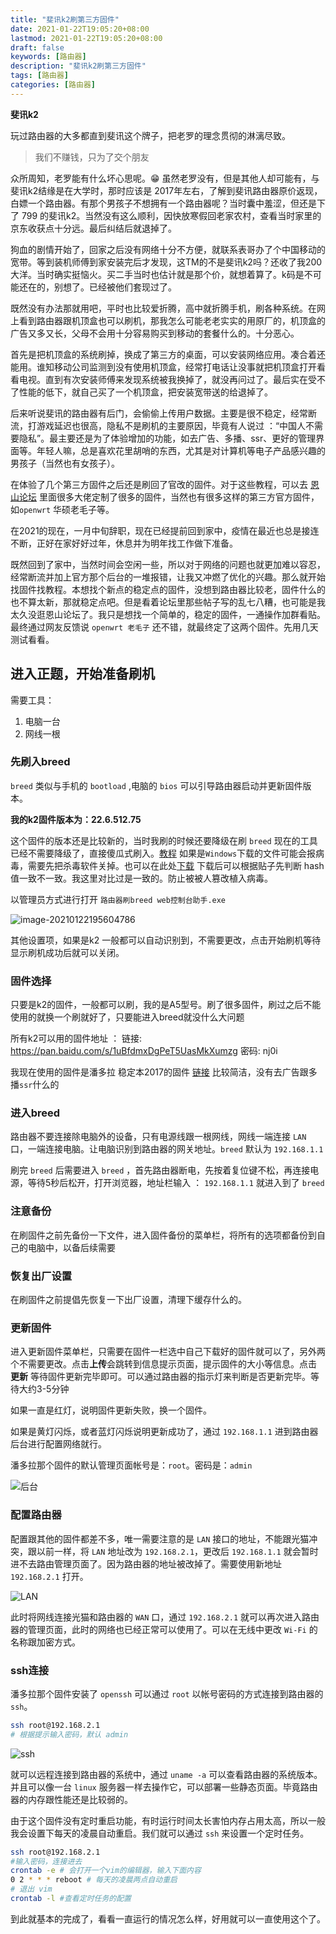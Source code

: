 ```yaml
---
title: "斐讯k2刷第三方固件"
date: 2021-01-22T19:05:20+08:00
lastmod: 2021-01-22T19:05:20+08:00
draft: false
keywords: [路由器]
description: "斐讯k2刷第三方固件"
tags: [路由器]
categories: [路由器]
---
```


**斐讯k2**

玩过路由器的大多都直到斐讯这个牌子，把老罗的理念贯彻的淋漓尽致。

>   我们不赚钱，只为了交个朋友

众所周知，老罗能有什么坏心思呢。😁 虽然老罗没有，但是其他人却可能有，与斐讯k2结缘是在大学时，那时应该是 2017年左右，了解到斐讯路由器原价返现，白嫖一个路由器。有那个男孩子不想拥有一个路由器呢？当时囊中羞涩，但还是下了 799 的斐讯k2。当然没有这么顺利，因快放寒假回老家农村，查看当时家里的京东收获点十分远。最后纠结后就退掉了。

狗血的剧情开始了，回家之后没有网络十分不方便，就联系表哥办了个中国移动的宽带。等到装机师傅到家安装完后才发现，这TM的不是斐讯k2吗？还收了我200大洋。当时确实挺恼火。买二手当时也估计就是那个价，就想着算了。k码是不可能还在的，别想了。已经被他们套现过了。

既然没有办法那就用吧，平时也比较爱折腾，高中就折腾手机，刷各种系统。在网上看到路由器跟机顶盒也可以刷机，那我怎么可能老老实实的用原厂的，机顶盒的广告又多又长，父母不会用十分容易购买到移动的套餐什么的。十分恶心。

首先是把机顶盒的系统刷掉，换成了第三方的桌面，可以安装网络应用。凑合着还能用。谁知移动公司监测到没有使用机顶盒，经常打电话让没事就把机顶盒打开看看电视。直到有次安装师傅来发现系统被我换掉了，就没再问过了。最后实在受不了性能的低下，就自己买了一个机顶盒，把安装宽带送的给退掉了。

后来听说斐讯的路由器有后门，会偷偷上传用户数据。主要是很不稳定，经常断流，打游戏延迟也很高，隐私不是刷机的主要原因，毕竟有人说过 ：“中国人不需要隐私”。最主要还是为了体验增加的功能，如去广告、多播、ssr、更好的管理界面等。年轻人嘛，总是喜欢花里胡哨的东西，尤其是对计算机等电子产品感兴趣的男孩子（当然也有女孩子）。

在体验了几个第三方固件之后还是刷回了官改的固件。对于这些教程，可以去 [恩山论坛](https://www.right.com.cn/) 里面很多大佬定制了很多的固件，当然也有很多这样的第三方官方固件，如`openwrt` 华硕老毛子等。

在2021的现在，一月中旬辞职，现在已经提前回到家中，疫情在最近也总是接连不断，正好在家好好过年，休息并为明年找工作做下准备。

既然回到了家中，当然时间会空闲一些，所以对于网络的问题也就更加难以容忍，经常断流并加上官方那个后台的一堆报错，让我又冲燃了优化的兴趣。那么就开始找固件找教程。本想找个新点的稳定点的固件，没想到路由器比较老，固件什么的也不算太新，那就稳定点吧。但是看着论坛里那些帖子写的乱七八糟，也可能是我太久没逛恩山论坛了。我只是想找一个简单的，稳定的固件，一通操作加群看贴。最终通过网友反馈说 `openwrt 老毛子` 还不错，就最终定了这两个固件。先用几天测试看看。

## 进入正题，开始准备刷机

需要工具：

1.  电脑一台
2.  网线一根

### 先刷入breed

`breed` 类似与手机的 `bootload` ,电脑的 `bios` 可以引导路由器启动并更新固件版本。

**我的k2固件版本为：22.6.512.75**

这个固件的版本还是比较新的，当时我刷的时候还要降级在刷 `breed` 现在的工具已经不需要降级了，直接傻瓜式刷入。[教程](https://www.ittel.cn/archives/1651.html) 如果是`Windows`下载的文件可能会报病毒，需要先把杀毒软件关掉。也可以在此处[下载](https://blog.caoayu.top/file/breed_web.zip) 下载后可以根据贴子先判断 hash 值一致不一致。我这里对比过是一致的。防止被被人篡改植入病毒。

以管理员方式进行打开 `路由器刷breed web控制台助手.exe` 

![image-20210122195604786](https://cdn.jsdelivr.net/gh/ayuayue/cdn/img/image-20210122195604786.png)

其他设置项，如果是k2 一般都可以自动识别到，不需要更改，点击开始刷机等待显示刷机成功后就可以关闭。

### 固件选择

只要是k2的固件，一般都可以刷，我的是A5型号。刷了很多固件，刷过之后不能使用的就换一个刷就好了，只要能进入breed就没什么大问题

所有k2可以用的固件地址 ： 链接: https://pan.baidu.com/s/1uBfdmxDgPeT5UasMkXumzg  密码: nj0i

我现在使用的固件是潘多拉 稳定本2017的固件 [链接](https://blog.caoayu.top/file/PandoraBox-ralink-mt7620-phicomm-k2-2017-01-03-gi.bin) 比较简洁，没有去广告跟多播`ssr`什么的

### 进入breed

路由器不要连接除电脑外的设备，只有电源线跟一根网线，网线一端连接 `LAN` 口，一端连接电脑。让电脑识别到路由器的网关地址。`breed` 默认为 `192.168.1.1`

刷完 `breed` 后需要进入 `breed` ，首先路由器断电，先按着复位键不松，再连接电源，等待5秒后松开，打开浏览器，地址栏输入 ： `192.168.1.1` 就进入到了 `breed` 

### 注意备份

在刷固件之前先备份一下文件，进入固件备份的菜单栏，将所有的选项都备份到自己的电脑中，以备后续需要

### 恢复出厂设置

在刷固件之前提倡先恢复一下出厂设置，清理下缓存什么的。

### 更新固件

进入更新固件菜单栏，只需要在固件一栏选中自己下载好的固件就可以了，另外两个不需要更改。点击**上传**会跳转到信息提示页面，提示固件的大小等信息。点击 **更新** 等待固件更新完毕即可。可以通过路由器的指示灯来判断是否更新完毕。等待大约3-5分钟

如果一直是红灯，说明固件更新失败，换一个固件。

如果是黄灯闪烁，或者蓝灯闪烁说明更新成功了，通过 `192.168.1.1` 进到路由器后台进行配置网络就行。

潘多拉那个固件的默认管理页面帐号是：`root`。密码是：`admin`

![后台](https://cdn.jsdelivr.net/gh/ayuayue/cdn/img/20210122205934.png)

### 配置路由器

配置跟其他的固件都差不多，唯一需要注意的是 `LAN` 接口的地址，不能跟光猫冲突，跟以前一样，将 `LAN` 地址改为 `192.168.2.1`，更改后 `192.168.1.1` 就会暂时进不去路由管理页面了。因为路由器的地址被改掉了。需要使用新地址 `192.168.2.1` 打开。

![LAN](https://cdn.jsdelivr.net/gh/ayuayue/cdn/img/20210122210104.png)

此时将网线连接光猫和路由器的 `WAN` 口，通过 `192.168.2.1` 就可以再次进入路由器的管理页面，此时的网络也已经正常可以使用了。可以在无线中更改 `Wi-Fi` 的名称跟加密方式。

### ssh连接

潘多拉那个固件安装了 `openssh` 可以通过 `root` 以帐号密码的方式连接到路由器的 `ssh`。

```bash
ssh root@192.168.2.1
# 根据提示输入密码，默认 admin
```

![ssh](https://cdn.jsdelivr.net/gh/ayuayue/cdn/img/20210122205638.png)

就可以远程连接到路由器的系统中，通过 `uname -a` 可以查看路由器的系统版本。并且可以像一台 `linux` 服务器一样去操作它，可以部署一些静态页面。毕竟路由器的内存跟性能还是比较弱的。

由于这个固件没有定时重启功能，有时运行时间太长害怕内存占用太高，所以一般我会设置下每天的凌晨自动重启。我们就可以通过 `ssh` 来设置一个定时任务。

```bash
ssh root@192.168.2.1 
#输入密码，连接进去
crontab -e # 会打开一个vim的编辑器，输入下面内容
0 2 * * * reboot # 每天的凌晨两点自动重启
# 退出 vim 
crontab -l #查看定时任务的配置
```

到此就基本的完成了，看看一直运行的情况怎么样，好用就可以一直使用这个了。